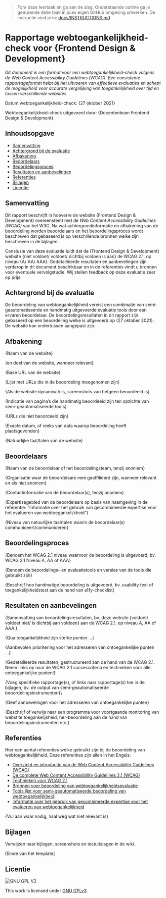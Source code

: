 > _Fork_ deze leertaak en ga aan de slag. Onderstaande outline ga je gedurende deze taak in jouw eigen GitHub omgeving uitwerken. De instructie vind je in: [docs/INSTRUCTIONS.md](docs/INSTRUCTIONS.md)

# Rapportage webtoegankelijkheid-check voor {Frontend Design & Development}
*Dit document is een format voor een webtoegankelijkheid-check volgens de Web Content Accessibility Guidelines (WCAG). Een consistente rapportageformat helpt bij het uitvoeren van effectieve evaluaties en schept de mogelijkheid voor accurate vergelijking van toegankelijkheid over tijd en tussen verschillende websites.*

Datum webtoegankelijkheid-check: {27 oktober 2021}

Webtoegankelijkheid-check uitgevoerd door: {Docententeam Frontend Design & Development}

## Inhoudsopgave

  * [Samenvatting](#samenvatting)
  * [Achtergrond bij de evaluatie](#achtergrond-bij-de-evaluatie)
  * [Afbakening](#afbakening)
  * [Beoordelaars](#beoordelaars)
  * [Beoordelingsproces](#beoordelingsproces)
  * [Resultaten en aanbevelingen](#resultaten-en-aanbevelingen)
  * [Referenties](#referenties)
  * [Bijlagen](#bijlagen)
  * [Licentie](#licentie)

## Samenvatting

Dit rapport beschrijft in hoeverre de website {Frontend Design & Development} overeenstemt met de *Web Content Accessibility Guidelines (WCAG)* van het W3C. Na wat achtergrondinformatie en afbakening van de beoordeling worden beoordelaars en het beoordelingsproces wordt beschreven dat gebaseerd is op verschillende bronnen welke zijn beschreven in de bijlagen.

Conslusie van deze evaluatie luidt dat de {Frontend Design & Development} website {niet voldoet/ voldoet/ dichtbij voldoen is aan} de WCAG 2.1, op niveau {A/ AA/ AAA}. Gedetailleerde resultaten en aanbevelingen zijn verderop in dit document beschikbaar en in de referenties vindt u bronnen voor eventuele vervolgstudie. Wij stellen feedback op deze evaluatie zeer op prijs.

## Achtergrond bij de evaluatie

De beoordeling van webtoegankelijkheid vereist een combinatie van semi-geautomatiseerde en handmatig uitgevoerde evaluatie tools door een ervaren beoordelaar. De beoordelingsresultaten in dit rapport zijn gebaseerd op een beoordeling welke is uitgevoerd op {27 oktober 2021}. De website kan ondertussen aangepast zijn.

## Afbakening

{Naam van de website}

{en doel van de website, wanneer relevant}

{Base URL van de website}

{Lijst met URLs die in de beoordeling meegenomen zijn}

{Als de website dynamisch is, screenshots van hetgeen beoordeeld is}

{Indicatie van pagina’s die handmatig beoordeeld zijn ten opzichte van semi-geautomatiseerde tools}

{URLs die niet beoordeeld zijn}

{Exacte datum, of reeks van data waarop beoordeling heeft plaatsgevonden}

{Natuurlijke taal/talen van de website}

## Beoordelaars

{Naam van de beoordelaar of het beoordelingsteam, tenzij anoniem}

{Organisatie waar de beoordelaars mee geaffilieerd zijn, wanneer relevant en als niet anoniem}

{Contactinformatie van de beoordelaar(s), tenzij anoniem}

{Expertisegebied van de beoordelaars op basis van naamgeving in de referentie: “Informatie over het gebruik van gecombineerde expertise voor het evalueren van webtoegankelijkheid”}

{Niveau van natuurlijke taal/talen waarin de beoordelaar(s) communiceert/communiceren}

## Beoordelingsproces

{Benoem het WCAG 2.1 niveau waarvoor de beoordeling is uitgevoerd, bv. WCAG 2.1 Niveau A, AA of AAA}

{Benoem de beoordelings- en evaluatietools en versies van de tools die gebruikt zijn}

{Beschrijf hoe handmatige beoordeling is uitgevoerd, bv. usability test of toegankelijkheidstest aan de hand van a11y-checklist}

## Resultaten en aanbevelingen

{Samenvatting van beoordelingsresultaten, bv. deze website {voldoet/ voldoet niet/ is dichtbij aan voldoen} aan de WCAG 2.1, op niveau A, AA of AAA.}

{Qua toegankelijkheid zijn sterke punten ...}

{Aanbevolen prioritering voor het adresseren van ontoegankelijke punten ...}

{Gedetailleerde resultaten, gestructureerd aan de hand van de WCAG 2.1. Neem links op naar de WCAG 2.1 succescriteria en technieken voor alle ontoegankelijke punten!}

{Voeg specifieke rapportage(s), of links naar rapportage(s) toe in de bijlagen, bv. de output van semi-geautomatiseerde beoordelingsinstrumenten}\

{Geef aanbevelingen voor het adresseren van ontoegankelijke punten}

{Beschrijf of verwijs naar een programma voor voortgaande monitoring van webstite toegankelijkheid, her-beoordeling aan de hand van beoordelingsinstrumenten etc.}

## Referenties

Hier een aantal referenties welke gebruikt zijn bij de beoordeling van webtoegankelijkheid. Deze referenties zijn allen in het Engels:

- [Overzicht en introductie van de Web Content Accessibility Guidelines (WCAG)](https://www.w3.org/WAI/intro/wcag)
- [De complete Web Content Accessibility Guidelines 2.1 (WCAG)](https://www.w3.org/TR/WCAG21/)
- [Technieken voor WCAG 2.1](https://www.w3.org/WAI/WCAG21/Techniques/)
- [Bronnen voor beoordeling van webtoegankelijkheidsevaluatie ](http://www.w3.org/WAI/eval/)
- [Tools lijst voor semi-geautomatiseerde beoordeling van webtoegankelijkheid](https://www.w3.org/WAI/ER/tools/)
- [Informatie over het gebruik van gecombineerde expertise voor het evalueren van webtoegankelijkheid](https://www.w3.org/WAI/eval/reviewteams)

{Vul aan waar nodig, haal weg wat niet relevant is}

## Bijlagen

Verwijzen naar bijlagen, screenshots en testuitslagen in de wiki.

<!--
Lighthouse accessibility score voor verbeteringen:
![Lighthouse accessibility score before improvements](./assets/a11y-before.png)
-->

[Einde van het template]

## Licentie

![GNU GPL V3](https://www.gnu.org/graphics/gplv3-127x51.png)

This work is licensed under [GNU GPLv3](./LICENSE).
